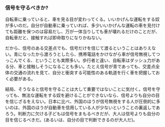 ### 信号を守るべきか?
自転車に乗っていると、車を見る目が変わってくる。いいかげんな運転をする奴が多いのだ。自分が自動車に乗っていれば、多少いいかげんな運転の車を見付けても距離を保つのは容易だし、万が一体当りしても車が壊れるだけのことだが、自転車だと、接触すれば即命取りになりかねない。

だから、信号のある交差点でも、信号だけを信じて渡るということはありえない。青になったから渡ろうとしたら、携帯電話をかけながら車が信号無視してつっこんでくる、ということも実際多い。歩行者と違い、自転車はダッシュ力がある分、車と接触しそうになることも多い。たとえ信号が青であっても、交差点全体の交通の流れを見て、自分と衝突する可能性のある軌道を行く車を把握しておく必要がある。

結局、そうなると信号を守ることは大して重要ではないことに気付く。信号を守っても、無法な運転をする奴を避けることができないなら、信号よりも自分の目を信じざるをえない。日本に比べ、外国のほうが信号無視をする人が圧倒的に多いのは、外国のほうが自動車を信用している人が少ないということの裏返しであろう。判断力に欠ける子どもは信号をまもるべきだが、大人は信号よりも自分の目を信じるべきだ。(あるいは、自分の目で判断できるのが大人だ)。
<!--  -->

